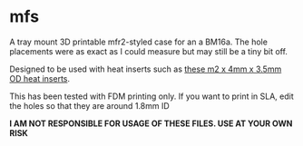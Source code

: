 # mfs
A tray mount 3D printable mfr2-styled case for an a BM16a. The hole placements were as exact as I could measure but may still be a tiny bit off. 

Designed to be used with heat inserts such as [these m2 x 4mm x 3.5mm OD heat inserts](https://www.amazon.com/gp/product/B09MCWWL9L/ref=ppx_yo_dt_b_search_asin_title?ie=UTF8&psc=1).

This has been tested with FDM printing only. If you want to print in SLA, edit the holes so that they are around 1.8mm ID  

**I AM NOT RESPONSIBLE FOR USAGE OF THESE FILES. USE AT YOUR OWN RISK**
